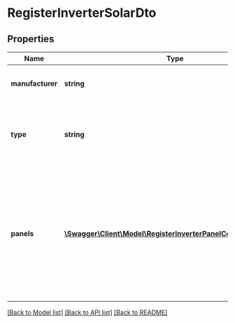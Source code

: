 # RegisterInverterSolarDto

## Properties
Name | Type | Description | Notes
------------ | ------------- | ------------- | -------------
**manufacturer** | **string** | Manufacturer of the panels. e.g. ETSolar or Yingli | [optional] 
**type** | **string** | Model or type of the panels. e.g. ET-M660280WW or JKM330M-60 | [optional] 
**panels** | [**\Swagger\Client\Model\RegisterInverterPanelConfigurationDto[]**](RegisterInverterPanelConfigurationDto.md) | Information about the panels. The sum of the panel information is stored as the size of the whole solar installation. Up to two elements are supported, more will ignored. | [optional] 

[[Back to Model list]](../../README.md#documentation-for-models) [[Back to API list]](../../README.md#documentation-for-api-endpoints) [[Back to README]](../../README.md)

